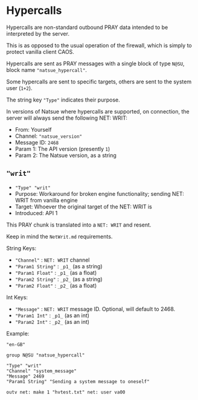 # Hypercalls

Hypercalls are non-standard outbound PRAY data intended to be interpreted by the server.

This is as opposed to the usual operation of the firewall, which is simply to protect vanilla client CAOS.

Hypercalls are sent as PRAY messages with a single block of type `N@SU`, block name `"natsue_hypercall"`.

Some hypercalls are sent to specific targets, others are sent to the system user (`1+2`).

The string key `"Type"` indicates their purpose.

In versions of Natsue where hypercalls are supported, on connection, the server will always send the following NET: WRIT:

* From: Yourself
* Channel: `"natsue_version"`
* Message ID: `2468`
* Param 1: The API version (presently `1`)
* Param 2: The Natsue version, as a string

## `"writ"`

* `"Type" "writ"`
* Purpose: Workaround for broken engine functionality; sending NET: WRIT from vanilla engine
* Target: Whoever the original target of the NET: WRIT is
* Introduced: API 1

This PRAY chunk is translated into a `NET: WRIT` and resent.

Keep in mind the `NetWrit.md` requirements.

String Keys:

* `"Channel"` : `NET: WRIT` channel
* `"Param1 String"` : `_p1_` (as a string)
* `"Param1 Float"` : `_p1_` (as a float)
* `"Param2 String"` : `_p2_` (as a string)
* `"Param2 Float"` : `_p2_` (as a float)

Int Keys:

* `"Message"` : `NET: WRIT` message ID. Optional, will default to 2468.
* `"Param1 Int"` : `_p1_` (as an int)
* `"Param2 Int"` : `_p2_` (as an int)

Example:

```
"en-GB"

group N@SU "natsue_hypercall"

"Type" "writ"
"Channel" "system_message"
"Message" 2469
"Param1 String" "Sending a system message to oneself"
```

`outv net: make 1 "hvtest.txt" net: user va00`
